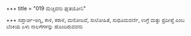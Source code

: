 +++
title = "019 ಮೆಚ್ಚಿದನು ಘೃತಯೋನಿ"

+++
ಸಪ್ತಾರ್ಚಿ-ಅಗ್ನಿ, ಕಾಳಿ, ಕರಾಳಿ, ಮನೋಜವೆ, ಸುಲೋಹಿತೆ, ಸುಧೂಮವರ್ಣಿ, ಉಗ್ರೆ ಮತ್ತು ಪ್ರದೀಪ್ತೆ ಎಂಬ ಬೆಂಕಿಯ ಏಳು ನಾಲಗೆಗಳನ್ನು ಹೊಂದಿರುವವನು